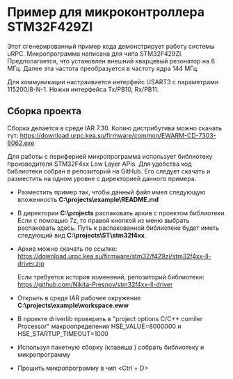 # Пример для микроконтроллера STM32F429ZI

Этот сгенерированный пример кода демонстрирует работу системы uRPC.
Микропрограмма написана для чипа STM32F429ZI. Предполагается, что
установлен внешний кварцевый резонатор на 8 МГц. Далее эта частота
преобразуется в частоту ядра 144 МГц.

Для коммуникации настраивается интерфейс USART3 с параметрами 115200/8-N-1.
Ножки интерфейса Tx/PB10, Rx/PB11.

## Сборка проекта

Сборка делается в среде IAR 7.30. Копию дистрибутива можно скачать тут: https://download.urpc.kea.su/firmware/common/EWARM-CD-7303-8062.exe 

Для работы с периферией микропрограмма
использует библиотеку производителя STM32F4xx Low Layer APIs. Для удобства
код библиотеки собран в репозиторий на GitHub. Его следует скачать и разместить
на одном уровне с директорией данного примера.

-   Разместить пример так, чтобы данный файл имел следующую вложенность
    **C:\projects\example\README.md**
    
-   В директории  **C:\projects**  распаковать архив с проектом библиотеки. Если с помощью 7z, то правой кнопкой из меню выбрать распаковать здесь.  Путь к распакованной библиотеке будет иметь следующий вид **C:\projects\ST\stm32f4xx**.
    
-   Архив можно скачать по ссылке: https://download.urpc.kea.su/firmware/stm32/f429zi/stm32f4xx-ll-driver.zip
    
    Если требуется история изменений, репозиторий библиотеки: https://github.com/Nikita-Presnov/stm32f4xx-ll-driver
    
- Открыть в среде IAR рабочее окружение **C:\projects\example\workspace.eww**

- В проекте driverlib проверить в "project options C/C++ comiler Processor" макроопределения HSE_VALUE=8000000 и HSE_STARTUP_TIMEOUT=1000

- Используя пакетную сборку (клавиша <F8>) собрать библиотеку и микропрограмму

-   Прошить микропрограмму в чип <Ctrl + D>